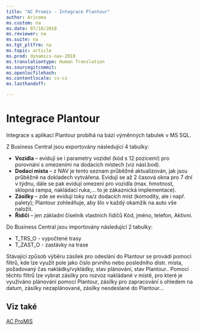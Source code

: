 ```yaml
---
title: "AC Promis - Integrace Plantour"
author: Aricoma
ms.custom: na
ms.date: 07/18/2018
ms.reviewer: na
ms.suite: na
ms.tgt_pltfrm: na
ms.topic: article
ms.prod: dynamics-nav-2018
ms.translationtype: Human Translation
ms.sourcegitcommit: 
ms.openlocfilehash: 
ms.contentlocale: cs-cz
ms.lasthandoff: 

---
```



# <a name="pm-plantour"></a>Integrace Plantour

Integrace s aplikací Plantour probíhá na bázi výměnných tabulek v MS SQL.

Z Business Central jsou exportovány následující 4 tabulky: 

- **Vozidla** – evidují se i parametry vozidel (kód s 12 pozicemi) pro porovnání s omezeními na dodacích místech (viz násl.bod).
- **Dodací místa** – z  NAV je tento seznam průběžně aktualizován, jak jsou průběžně na dokladech vytvářena. Evidují se až 2 časová okna pro 7 dní v týdnu, dále se pak evidují omezení pro vozidla (max. hmotnost, sklopná rampa, nakládací ruka,… to je zákaznická implementace).
- **Zásilky** – zde se evidují toky na/z dodacích míst (komodity, ale i např. palety); Plantour zohledňuje, aby šlo v každý okamžik na auto vše naložit.
- **Řidiči** – jen základní číselník vlastních řidičů Kód, jméno, telefon, Aktivní.

Do Business Central jsou importovány následující 2 tabulky:

- T_TRS_O	- vypočtené trasy
- T_ZAST_O	- zastávky na trase

Stávající způsob výběru zásilek pro odeslání do Plantour se provádí pomocí filtrů, kde lze využít pole jako číslo prvního nebo posledního distr. místa, požadovaný čas nakládky/vykládky, stav plánování, stav Plantour..  Pomocí těchto filtrů lze vybrat zásilky pro rozvoz nakládané v místě, pro které je využíváno plánování pomocí Plantour, zásilky pro zapracování s ohledem na datum, zásilky nezaplánované, zásilky neodeslané do Plantour…

## <a name="see-also"></a>Viz také  
[AC ProMIS](pm-promis.md)